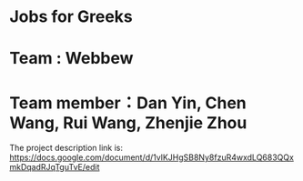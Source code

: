 # Jobs for Greeks

# Team : Webbew
# Team member：Dan Yin, Chen Wang, Rui Wang, Zhenjie Zhou

The project description link is:
https://docs.google.com/document/d/1vlKJHgSB8Ny8fzuR4wxdLQ683QQxmkDqadRJqTguTvE/edit
